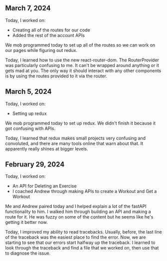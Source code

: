 ## March 7, 2024

Today, I worked on:

* Creating all of the routes for our code 
* Added the rest of the account APIs

We mob programmed today to set up all of the routes
so we can work on our pages while figuring out redux. 

Today, I learned how to use the new react-router-dom.
The RouterProvider was particularly confusing to me.
It can't be wrapped around anything or it gets mad at you.
The only way it should interact with any other components
is by using the routes provided to it via the router.

## March 5, 2024

Today, I worked on:

* Setting up redux 

We mob programmed today to set up redux. We didn't
finish it because it got confusing with APIs.

Today, I learned that redux makes small projects 
very confusing and convoluted, and there are many
tools online that warn about that. It apparently
really shines at bigger levels.

## February 29, 2024

Today, I worked on:

* An API for Deleting an Exercise 
* I coached Andrew through making APIs to create a Workout and Get a Workout

Me and Andrew paired today and I helped explain 
a lot of the fastAPI functionality to him. I walked
him through building an API and making a route for
it. He was fuzzy on some of the content but he 
seems like he's getting it better now.

Today, I improved my ability to read tracebacks. 
Usually, before, the last line of the traceback 
was the easiest place to find the error. Now, we
are starting to see that our errors start halfway
up the traceback. I learned to look through the
traceback and find a file that we worked on, then
use that to diagnose the issue.